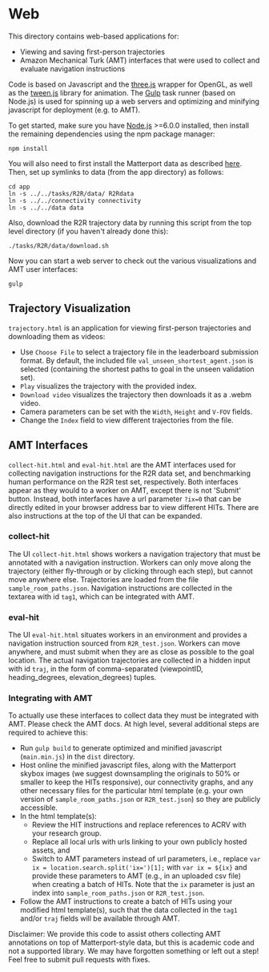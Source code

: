 # Web

This directory contains web-based applications for:
- Viewing and saving first-person trajectories
- Amazon Mechanical Turk (AMT) interfaces that were used to collect and evaluate navigation instructions

Code is based on Javascript and the [three.js](https://threejs.org/) wrapper for OpenGL, as well as the [tween.js](https://github.com/tweenjs/tween.js/) library for animation. The [Gulp](https://gulpjs.com/) task runner (based on Node.js) is used for spinning up a web servers and optimizing and minifying javascript for deployment (e.g. to AMT).

To get started, make sure you have [Node.js](https://nodejs.org/en/) >=6.0.0 installed, then install the remaining dependencies using the npm package manager:
```
npm install
```

You will also need to first install the Matterport data as described [here](../README.md). Then, set up symlinks to data (from the app directory) as follows:
```
cd app
ln -s ../../tasks/R2R/data/ R2Rdata
ln -s ../../connectivity connectivity
ln -s ../../data data
```

Also, download the R2R trajectory data by running this script from the top level directory (if you haven't already done this):
```
./tasks/R2R/data/download.sh
```


Now you can start a web server to check out the various visualizations and AMT user interfaces:
```
gulp
```

## Trajectory Visualization

`trajectory.html` is an application for viewing first-person trajectories and downloading them as videos:
- Use `Choose File` to select a trajectory file in the leaderboard submission format. By default, the included file `val_unseen_shortest_agent.json` is selected (containing the shortest paths to goal in the unseen validation set).
- `Play` visualizes the trajectory with the provided index.
- `Download video` visualizes the trajectory then downloads it as a .webm video.
- Camera parameters can be set with the `Width`, `Height` and `V-FOV` fields.
- Change the `Index` field to view different trajectories from the file.


## AMT Interfaces

`collect-hit.html` and `eval-hit.html` are the AMT interfaces used for collecting navigation instructions for the R2R data set, and benchmarking human performance on the R2R test set, respectively. Both interfaces appear as they would to a worker on AMT, except there is not 'Submit' button. Instead, both interfaces have a url parameter `?ix=0` that can be directly edited in your browser address bar to view different HITs. There are also instructions at the top of the UI that can be expanded.

### collect-hit

The UI `collect-hit.html` shows workers a navigation trajectory that must be annotated with a navigation instruction. Workers can only move along the trajectory (either fly-through or by clicking through each step), but cannot move anywhere else. Trajectories are loaded from the file `sample_room_paths.json`. Navigation instructions are collected in the textarea with id `tag1`, which can be integrated with AMT. 

### eval-hit

The UI `eval-hit.html` situates workers in an environment and provides a navigation instruction sourced from `R2R_test.json`. Workers can move anywhere, and must submit when they are as close as possible to the goal location. The actual navigation trajectories are collected in a hidden input with id `traj`, in the form of comma-separated (viewpointID, heading_degrees, elevation_degrees) tuples.

### Integrating with AMT

To actually use these interfaces to collect data they must be integrated with AMT. Please check the AMT docs. At high level, several additional steps are required to achieve this:
- Run `gulp build` to generate optimized and minified javascript (`main.min.js`) in the `dist` directory. 
- Host online the minified javascript files, along with the Matterport skybox images (we suggest downsampling the originals to 50% or smaller to keep the HITs responsive), our connectivity graphs, and any other necessary files for the particular html template (e.g. your own version of `sample_room_paths.json` or `R2R_test.json`) so they are publicly accessible.
- In the html template(s): 
  - Review the HIT instructions and replace references to ACRV with your research group.
  - Replace all local urls with urls linking to your own publicly hosted assets, and
  - Switch to AMT parameters instead of url parameters, i.e., replace `var ix = location.search.split('ix=')[1];` with `var ix = ${ix}` and provide these parameters to AMT (e.g., in an uploaded csv file) when creating a batch of HITs. Note that the `ix` parameter is just an index into `sample_room_paths.json` or `R2R_test.json`.
- Follow the AMT instructions to create a batch of HITs using your modified html template(s), such that the data collected in the `tag1` and/or `traj` fields will be available through AMT.

Disclaimer: We provide this code to assist others collecting AMT annotations on top of Matterport-style data, but this is academic code and not a supported library. We may have forgotten something or left out a step! Feel free to submit pull requests with fixes.
